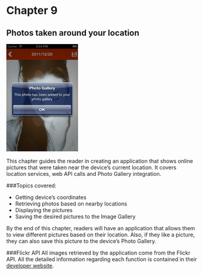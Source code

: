 # Chapter 9
## Photos taken around your location 
![Screenshot](../screenshots/app09.png)

This chapter guides the reader in creating an application that shows online pictures that were taken near the device’s current location. It covers location services, web API calls and Photo Gallery integration.

###Topics covered:
- Getting device’s coordinates
- Retrieving photos based on nearby locations
- Displaying the pictures
- Saving the desired pictures to the Image Gallery

By the end of this chapter, readers will have an application that allows them to view different pictures based on their location. Also, if they like a picture, they can also save this picture to the device’s Photo Gallery.

###Flickr API
All images retrieved by the application come from the Flickr API. All the detailed information regarding each function is contained in their [developer website](http://www.flickr.com/services/api/).